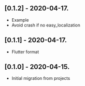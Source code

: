 ## [0.1.2] - 2020-04-17.

* Example
* Avoid crash if no easy_localization

## [0.1.1] - 2020-04-17.

* Flutter format

## [0.1.0] - 2020-04-15.

* Initial migration from projects
